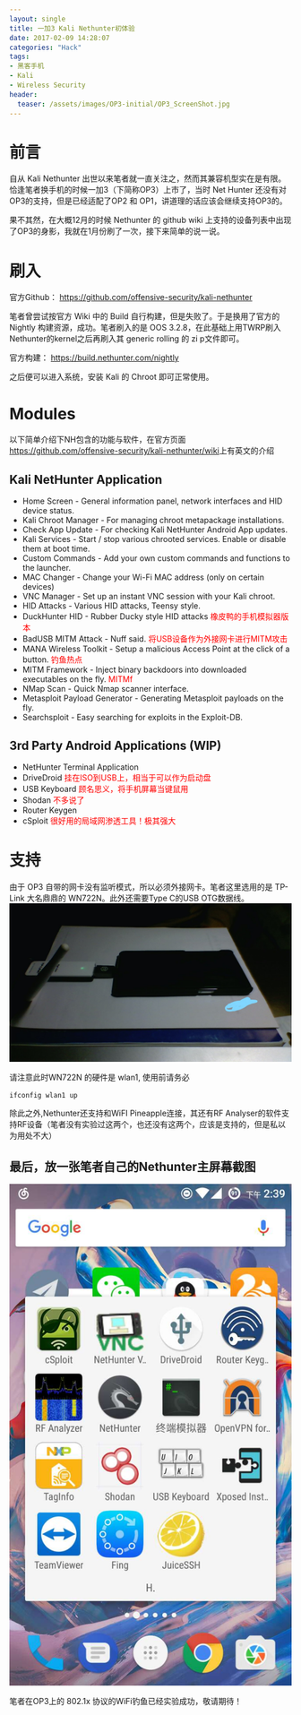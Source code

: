 ```yaml
---
layout: single
title: 一加3 Kali Nethunter初体验
date: 2017-02-09 14:28:07
categories: "Hack"
tags:
- 黑客手机
- Kali
- Wireless Security
header:
  teaser: /assets/images/OP3-initial/OP3_ScreenShot.jpg
---
```

# 前言

自从 Kali Nethunter 出世以来笔者就一直关注之，然而其兼容机型实在是有限。恰逢笔者换手机的时候一加3（下简称OP3）上市了，当时 Net Hunter 还没有对OP3的支持，但是已经适配了OP2 和 OP1，讲道理的话应该会继续支持OP3的。

果不其然，在大概12月的时候 Nethunter 的 github wiki 上支持的设备列表中出现了OP3的身影，我就在1月份刷了一次，接下来简单的说一说。

# 刷入

官方Github：
<https://github.com/offensive-security/kali-nethunter>

笔者曾尝试按官方 Wiki 中的 Build 自行构建，但是失败了。于是换用了官方的 Nightly 构建资源，成功。笔者刷入的是 OOS 3.2.8，在此基础上用TWRP刷入Nethunter的kernel之后再刷入其 generic rolling 的 zi p文件即可。

官方构建：
<https://build.nethunter.com/nightly>

之后便可以进入系统，安装 Kali 的 Chroot 即可正常使用。

# Modules

以下简单介绍下NH包含的功能与软件，在官方页面<https://github.com/offensive-security/kali-nethunter/wiki>上有英文的介绍

## Kali NetHunter Application  
- Home Screen - General information panel, network interfaces and HID device status.
- Kali Chroot Manager - For managing chroot metapackage installations.
- Check App Update - For checking Kali NetHunter Android App updates.
- Kali Services - Start / stop various chrooted services. Enable or disable them at boot time.
- Custom Commands - Add your own custom commands and functions to the launcher.
- MAC Changer - Change your Wi-Fi MAC address (only on certain devices)
- VNC Manager - Set up an instant VNC session with your Kali chroot.
- HID Attacks - Various HID attacks, Teensy style.
- DuckHunter HID - Rubber Ducky style HID attacks  <font color=red>橡皮鸭的手机模拟器版本</font>
- BadUSB MITM Attack - Nuff said. <font color=red>将USB设备作为外接网卡进行MITM攻击</font>
- MANA Wireless Toolkit - Setup a malicious Access Point at the click of a button. <font color=red>钓鱼热点</font>
- MITM Framework - Inject binary backdoors into downloaded executables on the fly. <font color=red>MITMf</font>
- NMap Scan - Quick Nmap scanner interface.
- Metasploit Payload Generator - Generating Metasploit payloads on the fly.
- Searchsploit - Easy searching for exploits in the Exploit-DB.

## 3rd Party Android Applications (WIP)

- NetHunter Terminal Application
- DriveDroid <font color=red>挂在ISO到USB上，相当于可以作为启动盘</font>
- USB Keyboard <font color=red>顾名思义，将手机屏幕当键鼠用</font>
- Shodan <font color=red>不多说了</font>
- Router Keygen
- cSploit <font color=red>很好用的局域网渗透工具！极其强大</font>

# 支持
由于 OP3 自带的网卡没有监听模式，所以必须外接网卡。笔者这里选用的是 TP-Link 大名鼎鼎的 WN722N。此外还需要Type C的USB OTG数据线。
![WN722N 插入 OP3](/assets/images/OP3-initial/OP3_with_WN722.jpg)

请注意此时WN722N 的硬件是 wlan1, 使用前请务必
```shell
ifconfig wlan1 up
```

除此之外,Nethunter还支持和WiFI Pineapple连接，其还有RF Analyser的软件支持RF设备（笔者没有实验过这两个，也还没有这两个，应该是支持的，但是私以为用处不大）

## 最后，放一张笔者自己的Nethunter主屏幕截图
![OP3 截图](/assets/images/OP3-initial/OP3_ScreenShot.jpg)

笔者在OP3上的 802.1x 协议的WiFi钓鱼已经实验成功，敬请期待！
